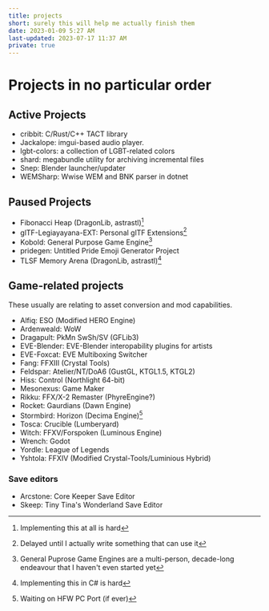 ```yaml
---
title: projects
short: surely this will help me actually finish them
date: 2023-01-09 5:27 AM
last-updated: 2023-07-17 11:37 AM
private: true
---
```


# Projects in no particular order

## Active Projects

- cribbit: C/Rust/C++ TACT library
- Jackalope: imgui-based audio player.
- lgbt-colors: a collection of LGBT-related colors
- shard: megabundle utility for archiving incremental files 
- Snep: Blender launcher/updater
- WEMSharp: Wwise WEM and BNK parser in dotnet

## Paused Projects

- Fibonacci Heap (DragonLib, astrastl)[^fib]
- glTF-Legiayayana-EXT: Personal glTF Extensions[^gltf]
- Kobold: General Purpose Game Engine[^kobold]
- pridegen: Untitled Pride Emoji Generator Project
- TLSF Memory Arena (DragonLib, astrastl)[^tlsf]

[^tlsf]: Implementing this in C# is hard
[^fib]: Implementing this at all is hard
[^kobold]: General Puprose Game Engines are a multi-person, decade-long endeavour that I haven't even started yet
[^gltf]: Delayed until I actually write something that can use it

## Game-related projects

These usually are relating to asset conversion and mod capabilities.

- Alfiq: ESO (Modified HERO Engine)
- Ardenweald: WoW
- Dragapult: PkMn SwSh/SV (GFLib3)
- EVE-Blender: EVE-Blender interopability plugins for artists
- EVE-Foxcat: EVE Multiboxing Switcher
- Fang: FFXIII (Crystal Tools)
- Feldspar: Atelier/NT/DoA6 (GustGL, KTGL1.5, KTGL2)
- Hiss: Control (Northlight 64-bit)
- Mesonexus: Game Maker
- Rikku: FFX/X-2 Remaster (PhyreEngine?)
- Rocket: Gaurdians (Dawn Engine)
- Stormbird: Horizon (Decima Engine)[^stormbird]
- Tosca: Crucible (Lumberyard)
- Witch: FFXV/Forspoken (Luminous Engine)
- Wrench: Godot
- Yordle: League of Legends
- Yshtola: FFXIV (Modified Crystal-Tools/Luminious Hybrid)

[^stormbird]: Waiting on HFW PC Port (if ever)

### Save editors

- Arcstone: Core Keeper Save Editor
- Skeep: Tiny Tina's Wonderland Save Editor
